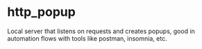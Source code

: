 # http_popup
Local server that listens on requests and creates popups, good in automation flows with tools like postman, insomnia, etc.
